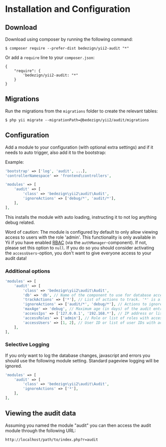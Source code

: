 # Installation and Configuration

## Download

Download using composer by running the following command:

```
$ composer require --prefer-dist bedezign/yii2-audit "*"
```

Or add a `require` line to your `composer.json`: 

```
{
    "require": {
        'bedezign/yii2-audit: "*"
    }
}
```

## Migrations

Run the migrations from the `migrations` folder to create the relevant tables:  

```
$ php yii migrate --migrationPath=@bedezign/yii2/audit/migrations
```

## Configuration

Add a module to your configuration (with optional extra settings) and if it needs to auto trigger, also add it to the bootstrap:

Example:

```php
'bootstrap' => ['log', 'audit', ...],
'controllerNamespace' => 'frontend\controllers',

'modules' => [
    'audit' => [
        'class' => 'bedezign\yii2\audit\Audit',
        'ignoreActions' => ['debug/*', 'audit/*'],
    ],
],
```

This installs the module with auto loading, instructing it to not log anything debug related.

Word of caution: The module is configured by default to only allow viewing access to users with the role 'admin'. This functionality is only available in Yii if you have enabled [RBAC](http://www.yiiframework.com/doc-2.0/guide-security-authorization.html#role-based-access-control-rbac) (via the `authManager`-component). If not, please set this option to `null`. If you do so you should consider activating the `accessUsers`-option, you don't want to give everyone access to your audit data!


### Additional options

```php
'modules' => [
    'audit' => [
        'class' => 'bedezign\yii2\audit\Audit',
        'db' => 'db', // Name of the component to use for database access
        'trackActions' => ['*'], // List of actions to track. '*' is allowed as the last character to use as wildcard
        'ignoreActions' => ['audit/*', 'debug/*'], // Actions to ignore. '*' is allowed as the last character to use as wildcard (eg 'debug/*')
        'maxAge' => 'debug', // Maximum age (in days) of the audit entries before they are truncated
        'accessIps' => ['127.0.0.1', '192.168.*'], // IP address or list of IP addresses with access to the viewer, null for everyone (if the IP matches)
        'accessRoles' => ['admin'], // Role or list of roles with access to the viewer, null for everyone (if the user matches)
        'accessUsers' => [1, 2], // User ID or list of user IDs with access to the viewer, null for everyone (if the role matches)
    ],
],
```

### Selective Logging

If you only want to log the database changes, javascript and errors you should use the following module setting. Standard pageview logging will be ignored.

```php
'modules' => [
    'audit' => [
        'class' => 'bedezign\yii2\audit\Audit',
        'ignoreActions' => ['*'],
    ],
],
```

## Viewing the audit data

Assuming you named the module "audit" you can then access the audit module through the following URL:

```
http://localhost/path/to/index.php?r=audit
```

